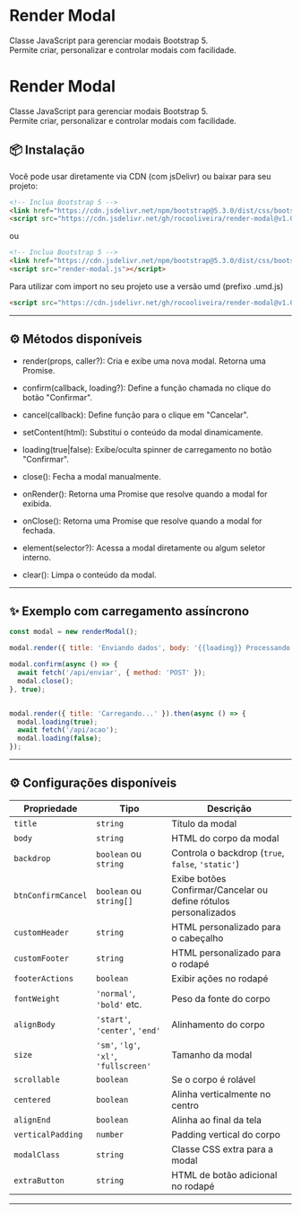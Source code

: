 # Render Modal
Classe JavaScript para gerenciar modais Bootstrap 5.  
Permite criar, personalizar e controlar modais com facilidade.


# Render Modal
Classe JavaScript para gerenciar modais Bootstrap 5.  
Permite criar, personalizar e controlar modais com facilidade.

## 📦 Instalação

Você pode usar diretamente via CDN (com jsDelivr) ou baixar para seu projeto:

```html
<!-- Inclua Bootstrap 5 -->
<link href="https://cdn.jsdelivr.net/npm/bootstrap@5.3.0/dist/css/bootstrap.min.css" rel="stylesheet">
<script src="https://cdn.jsdelivr.net/gh/rocooliveira/render-modal@v1.0.0/render-modal.js"></script>
```
ou
```html
<!-- Inclua Bootstrap 5 -->
<link href="https://cdn.jsdelivr.net/npm/bootstrap@5.3.0/dist/css/bootstrap.min.css" rel="stylesheet">
<script src="render-modal.js"></script>
```

Para utilizar com import no seu projeto use a versão umd (prefixo .umd.js)
```html
<script src="https://cdn.jsdelivr.net/gh/rocooliveira/render-modal@v1.0.0/render-modal.umd.min.js"></script>
```
------------


## ⚙️ Métodos disponíveis
- render(props, caller?): Cria e exibe uma nova modal. Retorna uma Promise.

- confirm(callback, loading?): Define a função chamada no clique do botão "Confirmar".

- cancel(callback): Define função para o clique em "Cancelar".

- setContent(html): Substitui o conteúdo da modal dinamicamente.

- loading(true|false): Exibe/oculta spinner de carregamento no botão "Confirmar".

- close(): Fecha a modal manualmente.

- onRender(): Retorna uma Promise que resolve quando a modal for exibida.

- onClose(): Retorna uma Promise que resolve quando a modal for fechada.

- element(selector?): Acessa a modal diretamente ou algum seletor interno.

- clear(): Limpa o conteúdo da modal.


------------

## ✨ Exemplo com carregamento assíncrono

```js
const modal = new renderModal();

modal.render({ title: 'Enviando dados', body: '{{loading}} Processando...' });

modal.confirm(async () => {
  await fetch('/api/enviar', { method: 'POST' });
  modal.close();
}, true);
```

```js

modal.render({ title: 'Carregando...' }).then(async () => {
  modal.loading(true);
  await fetch('/api/acao');
  modal.loading(false);
});


```

------------


## ⚙️ Configurações disponíveis
| Propriedade        | Tipo                                   | Descrição                                                        |
| ------------------ | -------------------------------------- | ---------------------------------------------------------------- |
| `title`            | `string`                               | Título da modal                                                  |
| `body`             | `string`                               | HTML do corpo da modal                                           |
| `backdrop`         | `boolean` ou `string`                  | Controla o backdrop (`true`, `false`, `'static'`)                |
| `btnConfirmCancel` | `boolean` ou `string[]`                | Exibe botões Confirmar/Cancelar ou define rótulos personalizados |
| `customHeader`     | `string`                               | HTML personalizado para o cabeçalho                              |
| `customFooter`     | `string`                               | HTML personalizado para o rodapé                                 |
| `footerActions`    | `boolean`                              | Exibir ações no rodapé                                           |
| `fontWeight`       | `'normal'`, `'bold'` etc.              | Peso da fonte do corpo                                           |
| `alignBody`        | `'start'`, `'center'`, `'end'`         | Alinhamento do corpo                                             |
| `size`             | `'sm'`, `'lg'`, `'xl'`, `'fullscreen'` | Tamanho da modal                                                 |
| `scrollable`       | `boolean`                              | Se o corpo é rolável                                             |
| `centered`         | `boolean`                              | Alinha verticalmente no centro                                   |
| `alignEnd`         | `boolean`                              | Alinha ao final da tela                                          |
| `verticalPadding`  | `number`                               | Padding vertical do corpo                                        |
| `modalClass`       | `string`                               | Classe CSS extra para a modal                                    |
| `extraButton`      | `string`                               | HTML de botão adicional no rodapé                                |


------------


